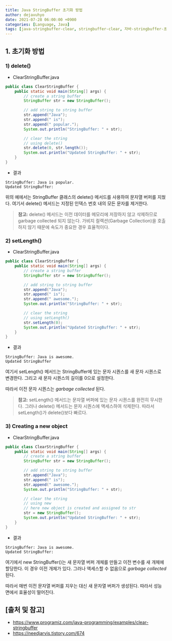 ```yaml
---
title: Java StringBuffer 초기화 방법
author: dejavuhyo
date: 2021-07-28 06:00:00 +0900
categories: [Language, Java]
tags: [java-stringbuffer-clear, stringbuffer-clear, 자바-stringbuffer-초기화, stringbuffer-초기화, stringbuffer-비우기]
---
```


## 1. 초기화 방법

### 1) delete()

* ClearStringBuffer.java

```java
public class ClearStringBuffer {
    public static void main(String[] args) {
        // create a string buffer
        StringBuffer str = new StringBuffer();

        // add string to string buffer
        str.append("Java");
        str.append(" is");
        str.append(" popular.");
        System.out.println("StringBuffer: " + str);

        // clear the string
        // using delete()
        str.delete(0, str.length());
        System.out.println("Updated StringBuffer: " + str);
    }
}
```

* 결과

```text
StringBuffer: Java is popular.
Updated StringBuffer: 
```

위의 예에서는 StringBuffer 클래스의 delete() 메서드를 사용하여 문자열 버퍼를 지웠다. 여기서 delete() 메서드는 지정된 인덱스 번호 내의 모든 문자를 제거한다.

> __참고:__ delete() 메서드는 이전 데이터를 메모리에 저장하지 않고 삭제하므로 garbage collected 되지 않는다. 가비지 컬렉션(Garbage Collection)을 호출하지 않기 때문에 속도가 중요한 경우 효율적이다.

### 2) setLength()

* ClearStringBuffer.java

```java
public class ClearStringBuffer {
    public static void main(String[] args) {
        // create a string buffer
        StringBuffer str = new StringBuffer();

        // add string to string buffer
        str.append("Java");
        str.append(" is");
        str.append(" awesome.");
        System.out.println("StringBuffer: " + str);

        // clear the string
        // using setLength()
        str.setLength(0);
        System.out.println("Updated StringBuffer: " + str);
    }
}
```

* 결과

```text
StringBuffer: Java is awesome.
Updated StringBuffer
```

여기서 setLength() 메서드는 StringBuffer에 있는 문자 시퀀스를 새 문자 시퀀스로 변경한다. 그리고 새 문자 시퀀스의 길이를 0으로 설정한다.

따라서 이전 문자 시퀀스는 *garbage collected* 된다.

> __참고:__ setLength() 메서드는 문자열 버퍼에 있는 문자 시퀀스를 완전히 무시한다. 그러나 delete() 메서드는 문자 시퀀스에 액세스하여 삭제한다. 따라서 setLength()가 delete()보다 빠르다.

### 3) Creating a new object

* ClearStringBuffer.java

```java
public class ClearStringBuffer {
    public static void main(String[] args) {
        // create a string buffer
        StringBuffer str = new StringBuffer();

        // add string to string buffer
        str.append("Java");
        str.append(" is");
        str.append(" awesome.");
        System.out.println("StringBuffer: " + str);

        // clear the string
        // using new
        // here new object is created and assigned to str
        str = new StringBuffer();
        System.out.println("Updated StringBuffer: " + str);
    }
}
```

* 결과

```text
StringBuffer: Java is awesome.
Updated StringBuffer: 
```

여기에서 new StringBuffer()는 새 문자열 버퍼 개체를 만들고 이전 변수를 새 개체에 할당한다. 이 경우 이전 개체가 있다. 그러나 액세스할 수 없음으로 *garbage collected* 된다.

따라서 매번 이전 문자열 버퍼를 지우는 대신 새 문자열 버퍼가 생성된다. 따라서 성능 면에서 효율성이 떨어진다.

## [출처 및 참고]
* <https://www.programiz.com/java-programming/examples/clear-stringbuffer>
* <https://needjarvis.tistory.com/674>

